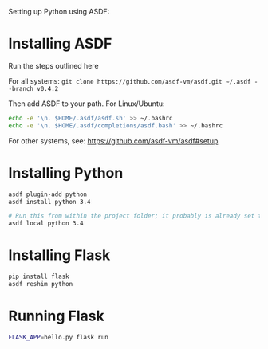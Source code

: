 Setting up Python using ASDF:


# Installing ASDF

Run the steps outlined here

For all systems:
`git clone https://github.com/asdf-vm/asdf.git ~/.asdf --branch v0.4.2`

Then add ASDF to your path. For Linux/Ubuntu:

```bash
echo -e '\n. $HOME/.asdf/asdf.sh' >> ~/.bashrc
echo -e '\n. $HOME/.asdf/completions/asdf.bash' >> ~/.bashrc
```

For other systems, see: https://github.com/asdf-vm/asdf#setup

# Installing Python

```bash
asdf plugin-add python
asdf install python 3.4

# Run this from within the project folder; it probably is already set to 3.4 by the `.tool-versions`-file that is there
asdf local python 3.4 

```

# Installing Flask

```bash
pip install flask
asdf reshim python
```

# Running Flask

```bash
FLASK_APP=hello.py flask run
```
